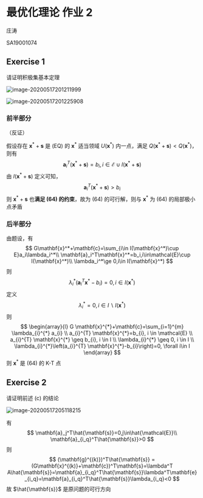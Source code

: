 # 最优化理论 作业 2

庄涛

SA19001074

## Exercise 1

请证明积极集基本定理

![image-20200517201211999](assets/hw2/image-20200517201211999.png)

![image-20200517201225908](assets/hw2/image-20200517201225908.png)

### 前半部分

（反证）

假设存在 $\mathbf{x}^*+\mathbf{s}$ 是 (EQ) 的 $\mathbf{x}^*$ 适当领域 $U(\mathbf{x}^*)$ 内一点，满足 $Q(\mathbf{x}^*+\mathbf{s})<Q(\mathbf{x}^*)$，则有
$$
\mathbf{a}_i^T(\mathbf{x}^*+\mathbf{s})=b_i,i\in\mathcal{E}\cup I(\mathbf{x}^*+\mathbf{s})
$$
由 $I(\mathbf{x}^*+\mathbf{s})$ 定义可知，
$$
\mathbf{a}_i^T(\mathbf{x}^*+\mathbf{s})> b_i
$$
则 $\mathbf{x}^*+\mathbf{s}$ 也**满足 (64) 的约束**，故为 (64) 的可行解，则与 $\mathbf{x}^*$ 为 (64) 的局部极小点矛盾

### 后半部分

由题设，有
$$
G\mathbf{x}^*+\mathbf{c}=\sum_{i\in I(\mathbf{x}^*)\cup E}a_i\lambda_i^*\\
\mathbf{a}_i^T\mathbf{x}^*=b_i,i\in\mathcal{E}\cup I(\mathbf{x}^*)\\
\lambda_i^*\ge 0,i\in I(\mathbf{x}^*)
$$
则
$$
\lambda_i^*(\mathbf{a}_i^T\mathbf{x}^*-b_i)=0,i\in I(\mathbf{x}^*)
$$
定义
$$
\lambda_i^*=0,i\in I\backslash I(\mathbf{x}^*)
$$
则
$$
\begin{array}{l}
G \mathbf{x}^{*}+\mathbf{c}=\sum_{i=1}^{m} \lambda_{i}^{*} a_{i} \\
a_{i}^{T} \mathbf{x}^{*}=b_{i}, i \in \mathcal{E} \\
a_{i}^{T} \mathbf{x}^{*} \geq b_{i}, i \in I \\
\lambda_{i}^{*} \geq 0, i \in I \\
\lambda_{i}^{*}\left(a_{i}^{T} \mathbf{x}^{*}-b_{i}\right)=0, \forall i\in I
\end{array}
$$
则 $\mathbf{x}^*$ 是 (64) 的 K-T 点

## Exercise 2

请证明前述 (c) 的结论

![image-20200517205118215](assets/hw2/image-20200517205118215.png)

有
$$
\mathbf{a}_j^T\hat{\mathbf{s}}=0,j\in\hat{\mathcal{E}}\\
\mathbf{a}_{i_q}^T\hat{\mathbf{s}}>0
$$
则
$$
(\mathbf{g}^{(k)})^T\hat{\mathbf{s}} = (G\mathbf{x}^{(k)}+\mathbf{c})^T\mathbf{s}=\lambda^T A\hat{\mathbf{s}}=\mathbf{a}_{i_q}^T\hat{\mathbf{s}}\lambda^T\mathbf{e}_{i_q}=\mathbf{a}_{i_q}^T\hat{\mathbf{s}}\lambda_{i_q}<0
$$
故 $\hat{\mathbf{s}}$ 是原问题的可行方向

